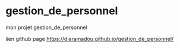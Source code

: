 # gestion_de_personnel
mon projet gestion_de_personnel


lien github page https://diaramadou.github.io/gestion_de_personnel/


